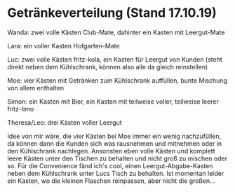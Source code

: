# Getränkeverteilung (Stand 17.10.19)

Wanda: zwei volle Kästen Club-Mate, dahinter ein Kasten mit Leergut-Mate

Lara: ein voller Kasten Hofgarten-Mate

Luc: zwei volle Kästen fritz-kola, ein Kasten für Leergut von Kunden (steht direkt neben dem Kühlschrank, können also alle da gleich reinstellen)

Moe: vier Kästen mit Getränken zum Kühlschrank auffüllen, bunte Mischung von allem enthalten

Simon: ein Kasten mit Bier, ein Kasten mit teilweise voller, teilweise leerer fritz-limo

Theresa/Leo: drei Kästen voller Leergut

Idee von mir wäre, die vier Kästen bei Moe immer ein wenig nachzufüllen, da können dann die Kunden sich was rausnehmen und mitnehmen oder in den Kühlschrank nachlegen. Ansonsten eben volle Kästen und komplett leere Kästen unter den Tischen zu behalten und nicht groß zu mischen oder so. Für die Convenience fänd ich's cool, einen Leergut-Abgabe-Kasten neben dem Kühlschrank unter Lucs Tisch zu behalten. Ist momentan leider ein Kasten, wo die kleinen Flaschen reinpassen, aber nicht die großen...